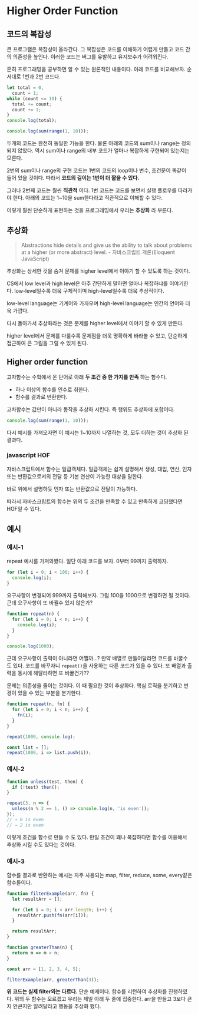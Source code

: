 # Higher Order Function

## 코드의 복잡성

큰 프로그램은 복잡성이 올라간다. 그 복잡성은 코드를 이해하기 어렵게 만들고 코드 간의 의존성을 높인다. 이러한 코드는 버그를 유발하고 유지보수가 어려워진다.

흔히 프로그래밍을 공부하면 알 수 있는 원론적인 내용이다. 아래 코드를 비교해보자. 순서대로 1번과 2번 코드다.

```js
let total = 0,
  count = 1;
while (count <= 10) {
  total += count;
  count += 1;
}
console.log(total);
```

```js
console.log(sum(range(1, 10)));
```

두개의 코드는 완전히 동일한 기능을 한다. 물론 아래의 코드의 sum이나 range는 정의되지 않았다.
역시 sum이나 range의 내부 코드가 얼마나 복잡하게 구현되어 있는지는 모른다.

2번의 sum이나 range의 구현 코드는 1번의 코드의 loop이나 변수, 조건문이 똑같이 들어 있을 것이다. 따라서 **코드의 길이는 1번이 더 짧을 수 있다.**

그러나 2번째 코드는 훨씬 **직관적** 이다. 1번 코드는 코드를 보면서 실행 플로우를 따라가야 한다. 아래의 코드는 1~10을 sum한다라고 직관적으로 이해할 수 있다.

이렇게 훨씬 단순하게 표현하는 것을 프로그래밍에서 우리는 **추상화** 라 부른다.

## 추상화

> Abstractions hide details and give us the ability to talk about problems at a higher (or more abstract) level. - 자바스크립트 개론(Eloquent JavaScript)

추상화는 상세한 것을 숨겨 문제를 higher level에서 이야기 할 수 있도록 하는 것이다.

CS에서 low level과 high level은 아주 간단하게 말하면 얼마나 복잡하냐를 이야기한다. low-level일수록 더욱 구체적이며 high-level일수록 더욱 추상적이다.

low-level language는 기계어와 가까우며 high-level language는 인간의 언어와 더욱 가깝다.

다시 돌아가서 추상화라는 것은 문제를 higher level에서 이야기 할 수 있게 만든다.

higher level에서 문제를 다룰수록 문제점을 더욱 명확하게 바라볼 수 있고, 단순하게 접근하여 큰 그림을 그릴 수 있게 된다.

## Higher order function

고차함수는 수학에서 온 단어로 아래 **두 조건 중 한 가지를 만족** 하는 함수다.

- 하나 이상의 함수를 인수로 취한다.
- 함수를 결과로 반환한다.

고차함수는 값만이 아니라 동작을 추상화 시킨다. 즉 행위도 추상화에 포함이다.

```js
console.log(sum(range(1, 10)));
```

다시 예시를 가져오자면 이 예시는 1~10까지 나열하는 것, 모두 더하는 것이 추상화 된 결과다.

### javascript HOF

자바스크립트에서 함수는 일급객체다. 일급객체는 쉽게 설명해서 생성, 대입, 연산, 인자 또는 반환값으로서의 전달 등 기본 연산이 가능한 대상을 말한다.

바로 위에서 설명하듯 인자 또는 반환값으로 전달이 가능하다.

따라서 자바스크립트의 함수는 위의 두 조건을 만족할 수 있고 만족하게 코딩했다면 HOF일 수 있다.

## 예시

### 예시-1

repeat 예시를 가져와봤다. 일단 아래 코드를 보자. 0부터 99까지 출력하자.

```js
for (let i = 0; i < 100; i++) {
  console.log(i);
}
```

요구사항이 변경되어 999까지 출력해보자. 그럼 100을 1000으로 변경하면 될 것이다. 근데 요구사항이 또 바뀔수 있지 않은가?

```js
function repeat(n) {
  for (let i = 0; i < n; i++) {
    console.log(i);
  }
}

console.log(1000);
```

근데 요구사항이 출력이 아니라면 어쩔까...? 만약 배열로 만들어달라면 코드를 바꿀수도 있다. 코드를 바꾸자니 `repeat()`을 사용하는 다른 코드가 있을 수 있다. 또 배열과 출력을 동시에 해달라하면 또 바꿀건가??

문제는 의존성을 줄이는 것이다. 이 때 필요한 것이 추상화다. 핵심 로직을 분기하고 변경이 있을 수 있는 부분을 분기한다.

```js
function repeat(n, fn) {
  for (let i = 0; i < n; i++) {
    fn(i);
  }
}

repeat(1000, console.log);

const list = [];
repeat(1000, i => list.push(i));
```

### 예시-2

```js
function unless(test, then) {
  if (!test) then();
}

repeat(3, n => {
  unless(n % 2 == 1, () => console.log(n, 'is even'));
});
// → 0 is even
// → 2 is even
```

이렇게 조건을 함수로 만들 수 도 있다. 만일 조건이 꽤나 복잡하다면 함수를 이용해서 추상화 시킬 수도 있다는 것이다.

### 예시-3

함수를 결과로 반환하는 예시는 자주 사용되는 map, filter, reduce, some, every같은 함수들이다.

```js
function filterExample(arr, fn) {
  let resultArr = [];

  for (let i = 0; i < arr.length; i++) {
    resultArr.push(fn(arr[i]));
  }

  return resultArr;
}

function greaterThan(n) {
  return m => m > n;
}

const arr = [1, 2, 3, 4, 5];

filterExample(arr, greaterThan(3));
```

**위 코드는 실제 filter와는 다르다.** 단순 예제이다.
함수를 리턴하여 추상화를 진행하였다. 위의 두 함수는 모르겠고 우리는 제일 아래 두 줄에 집중한다. arr을 만들고 3보다 큰지 안큰지만 알려달라고 행동을 추상화 했다.
